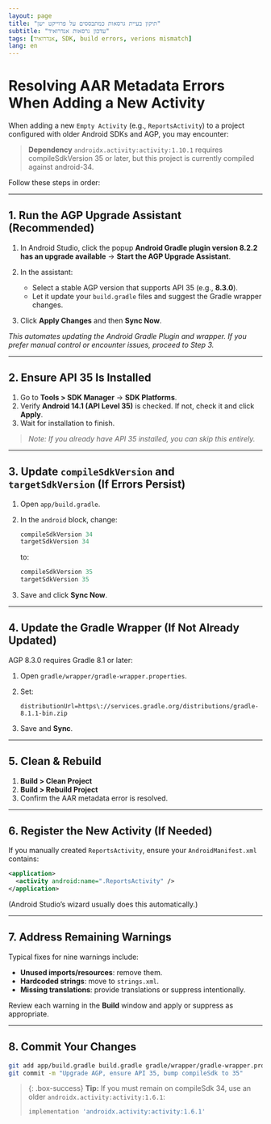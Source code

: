 ```yaml
---
layout: page
title: "תיקון בעיית גרסאות כמתבססים על פרוייקט ישן"
subtitle: "עדכון גרסאות אנדרואיד"
tags: [אנדרואיד, SDK, build errors, verions mismatch]
lang: en
---
```




<style>
html {
  direction: ltr !important;
}
body {
  text-align: left !important;
}
</style>



# Resolving AAR Metadata Errors When Adding a New Activity

When adding a new `Empty Activity` (e.g., `ReportsActivity`) to a project configured with older Android SDKs and AGP, you may encounter:

> **Dependency** `androidx.activity:activity:1.10.1` requires compileSdkVersion 35 or later, but this project is currently compiled against android-34.

Follow these steps in order:

---

## 1. Run the AGP Upgrade Assistant (Recommended)

1. In Android Studio, click the popup **Android Gradle plugin version 8.2.2 has an upgrade available** → **Start the AGP Upgrade Assistant**.
2. In the assistant:

   * Select a stable AGP version that supports API 35 (e.g., **8.3.0**).
   * Let it update your `build.gradle` files and suggest the Gradle wrapper changes.
3. Click **Apply Changes** and then **Sync Now**.

*This automates updating the Android Gradle Plugin and wrapper. If you prefer manual control or encounter issues, proceed to Step 3.*

---

## 2. Ensure API 35 Is Installed

1. Go to **Tools > SDK Manager** → **SDK Platforms**.
2. Verify **Android 14.1 (API Level 35)** is checked. If not, check it and click **Apply**.
3. Wait for installation to finish.

> *Note: If you already have API 35 installed, you can skip this entirely.*

---

## 3. Update `compileSdkVersion` and `targetSdkVersion` (If Errors Persist)

1. Open `app/build.gradle`.
2. In the `android` block, change:

   ```groovy
   compileSdkVersion 34
   targetSdkVersion 34
   ```

   to:

   ```groovy
   compileSdkVersion 35
   targetSdkVersion 35
   ```
3. Save and click **Sync Now**.

---

## 4. Update the Gradle Wrapper (If Not Already Updated)

AGP 8.3.0 requires Gradle 8.1 or later:

1. Open `gradle/wrapper/gradle-wrapper.properties`.
2. Set:

   ```properties
   distributionUrl=https\://services.gradle.org/distributions/gradle-8.1.1-bin.zip
   ```
3. Save and **Sync**.

---

## 5. Clean & Rebuild

1. **Build > Clean Project**
2. **Build > Rebuild Project**
3. Confirm the AAR metadata error is resolved.

---

## 6. Register the New Activity (If Needed)

If you manually created `ReportsActivity`, ensure your `AndroidManifest.xml` contains:

```xml
<application>
  <activity android:name=".ReportsActivity" />
</application>
```

(Android Studio’s wizard usually does this automatically.)

---

## 7. Address Remaining Warnings

Typical fixes for nine warnings include:

* **Unused imports/resources**: remove them.
* **Hardcoded strings**: move to `strings.xml`.
* **Missing translations**: provide translations or suppress intentionally.

Review each warning in the **Build** window and apply or suppress as appropriate.

---

## 8. Commit Your Changes

```bash
git add app/build.gradle build.gradle gradle/wrapper/gradle-wrapper.properties AndroidManifest.xml
git commit -m "Upgrade AGP, ensure API 35, bump compileSdk to 35"
```

> {: .box-success}
> **Tip:** If you must remain on compileSdk 34, use an older `androidx.activity:activity:1.6.1`:
>
> ```groovy
> implementation 'androidx.activity:activity:1.6.1'
> ```

